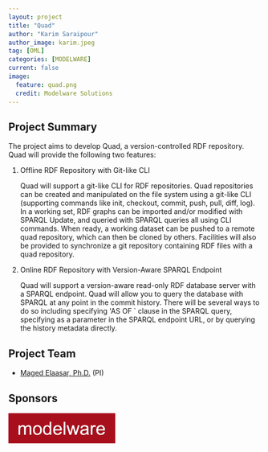 ```yaml
---
layout: project
title: "Quad"
author: "Karim Saraipour"
author_image: karim.jpeg
tag: [OML]
categories: [MODELWARE]
current: false
image:
  feature: quad.png
  credit: Modelware Solutions
---
```


## Project Summary

The project aims to develop Quad, a version-controlled RDF repository. Quad will provide the following two features:

1. Offline RDF Repository with Git-like CLI

   Quad will support a git-like CLI for RDF repositories. Quad repositories can be created and manipulated on the file system using a git-like CLI (supporting commands like init, checkout, commit, push, pull, diff, log). In a working set, RDF graphs can be imported and/or modified with SPARQL Update, and queried with SPARQL queries all using CLI commands. When ready, a working dataset can be pushed to a remote quad repository, which can then be cloned by others. Facilities will also be provided to synchronize a git repository containing RDF files with a quad repository.

1. Online RDF Repository with Version-Aware SPARQL Endpoint

   Quad will support a version-aware read-only RDF database server with a SPARQL endpoint. Quad will allow you to query the database with SPARQL at any point in the commit history. There will be several ways to do so including specifying 'AS OF <version>` clause in the SPARQL query, specifying <version> as a parameter in the SPARQL endpoint URL, or by querying the history metadata directly.

## Project Team

- [Maged Elaasar, Ph.D.](/contributors/Maged%20Elaasar.html) (PI)

## Sponsors

[![Modelware](/assets/img/modelware.png)](https://modelware.io/)